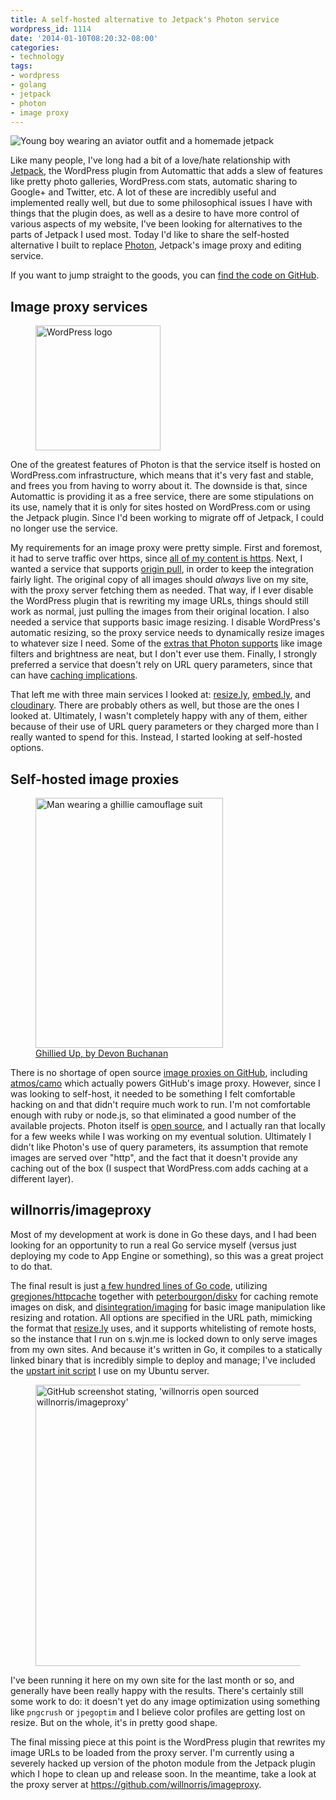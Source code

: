 ```yaml
---
title: A self-hosted alternative to Jetpack's Photon service
wordpress_id: 1114
date: '2014-01-10T08:20:32-08:00'
categories:
- technology
tags:
- wordpress
- golang
- jetpack
- photon
- image proxy
---
```


<img src="jetpack-kid.jpg" alt="Young boy wearing an aviator outfit and a homemade jetpack">

Like many people, I've long had a bit of a love/hate relationship with [Jetpack][], the WordPress plugin from Automattic
that adds a slew of features like pretty photo galleries, WordPress.com stats, automatic sharing to Google+ and Twitter,
etc.  A lot of these are incredibly useful and implemented really well, but due to some philosophical issues I have with
things that the plugin does, as well as a desire to have more control of various aspects of my website, I've been
looking for alternatives to the parts of Jetpack I used most.  Today I'd like to share the self-hosted alternative I
built to replace [Photon][], Jetpack's image proxy and editing service.

If you want to jump straight to the goods, you can [find the code on GitHub][willnorris/imageproxy].

[Jetpack]: http://jetpack.me/
[Photon]: http://developer.wordpress.com/docs/photon/
[willnorris/imageproxy]: https://github.com/willnorris/imageproxy


## Image proxy services ##

<aside class="alignleft"><figure>
  <img src="wordpress-cogs.png" alt="WordPress logo" width="200" />
</figure></aside>

One of the greatest features of Photon is that the service itself is hosted on WordPress.com infrastructure, which means
that it's very fast and stable, and frees you from having to worry about it.  The downside is that, since Automattic is
providing it as a free service, there are some stipulations on its use, namely that it is only for sites hosted on
WordPress.com or using the Jetpack plugin.  Since I'd been working to migrate off of Jetpack, I could no longer use the
service.  

My requirements for an image proxy were pretty simple.  First and foremost, it had to serve traffic over https, since
[all of my content is https][https].  Next, I wanted a service that supports [origin pull][], in order to keep the
integration fairly light.  The original copy of all images should *always* live on my site, with the proxy server
fetching them as needed.  That way, if I ever disable the WordPress plugin that is rewriting my image URLs, things
should still work as normal, just pulling the images from their original location.  I also needed a service that
supports basic image resizing.  I disable WordPress's automatic resizing, so the proxy service needs to dynamically
resize images to whatever size I need.  Some of the [extras that Photon supports][photon-extras] like image filters and
brightness are neat, but I don't ever use them.  Finally, I strongly preferred a service that doesn't rely on URL query
parameters, since that can have [caching implications][].

That left me with three main services I looked at: [resize.ly][], [embed.ly][], and [cloudinary][].  There are probably
others as well, but those are the ones I looked at.  Ultimately, I wasn't completely happy with any of them, either
because of their use of URL query parameters or they charged more than I really wanted to spend for this.  Instead, I
started looking at self-hosted options.

[https]: /2012/12/all-https-all-the-time
[origin pull]: http://www.whoishostingthis.com/blog/2010/06/30/cdns-push-vs-pull/
[photon-extras]: http://developer.wordpress.com/docs/photon/api/
[caching implications]: http://www.stevesouders.com/blog/2008/08/23/revving-filenames-dont-use-querystring/
[resize.ly]: https://resize.ly/
[embed.ly]: http://embed.ly/display
[cloudinary]: http://cloudinary.com/


## Self-hosted image proxies ##

<aside class="alignright"><figure>
  <img src="ghillied-up.jpg" alt="Man wearing a ghillie camouflage suit" width="300" height="400" /> 
  <figcaption><a href="https://secure.flickr.com/photos/divinenephron/4857328881/">Ghillied Up, by Devon Buchanan</a></figcaption>
</figure></aside>

There is no shortage of open source [image proxies on GitHub][], including [atmos/camo][] which actually powers GitHub's
image proxy.  However, since I was looking to self-host, it needed to be something I felt comfortable hacking on and
that didn't require much work to run.  I'm not comfortable enough with ruby or node.js, so that eliminated a good number
of the available projects.  Photon itself is [open source][photon-server], and I actually ran that locally for a few
weeks while I was working on my eventual solution.  Ultimately I didn't like Photon's use of query parameters, its
assumption that remote images are served over "http", and the fact that it doesn't provide any caching out of the box (I
suspect that WordPress.com adds caching at a different layer).

[image proxies on GitHub]: https://github.com/search?q=imageproxy+OR+image-proxy&type=Repositories
[atmos/camo]: https://github.com/atmos/camo
[photon-server]: http://code.svn.wordpress.org/photon/


## willnorris/imageproxy ##

Most of my development at work is done in Go these days, and I had been looking for an opportunity to run a real Go
service myself (versus just deploying my code to App Engine or something), so this was a great project to do that.  

The final result is just [a few hundred lines of Go code][willnorris/imageproxy], utilizing [gregjones/httpcache][]
together with [peterbourgon/diskv] for caching remote images on disk, and [disintegration/imaging] for basic image
manipulation like resizing and rotation.  All options are specified in the URL path, mimicking the format that
[resize.ly][] uses, and it supports whitelisting of remote hosts, so the instance that I run on s.wjn.me is locked down
to only serve images from my own sites.  And because it's written in Go, it compiles to a statically linked binary that
is incredibly simple to deploy and manage; I've included the [upstart init script][] I use on my Ubuntu server.

<figure class="aligncenter">
  <a href="https://github.com/willnorris/imageproxy"><img src="open-source-imageproxy.png" 
    alt="GitHub screenshot stating, 'willnorris open sourced willnorris/imageproxy'" width="450"></a>
</figure>

I've been running it here on my own site for the last month or so, and generally have been really happy with the
results.  There's certainly still some work to do: it doesn't yet do any image optimization using something like
`pngcrush` or `jpegoptim` and I believe color profiles are getting lost on resize.  But on the whole, it's in pretty
good shape.

The final missing piece at this point is the WordPress plugin that rewrites my image URLs to be loaded from the proxy
server.  I'm currently using a severely hacked up version of the photon module from the Jetpack plugin which I hope to
clean up and release soon.  In the meantime, take a look at the proxy server at
<https://github.com/willnorris/imageproxy>.

[gregjones/httpcache]: https://github.com/gregjones/httpcache
[peterbourgon/diskv]: https://github.com/peterbourgon/diskv
[disintegration/imaging]: https://github.com/disintegration/imaging
[upstart init script]: https://github.com/willnorris/imageproxy/blob/master/scripts/imageproxy.conf
